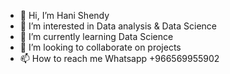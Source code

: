 - 👋 Hi, I’m Hani Shendy
- 👀 I’m interested in Data analysis & Data Science
- 🌱 I’m currently learning Data Science
- 💞️ I’m looking to collaborate on projects
- 📫 How to reach me Whatsapp +966569955902

<!---
HaniShendy/HaniShendy is a ✨ special ✨ repository because its `README.md` (this file) appears on your GitHub profile.
You can click the Preview link to take a look at your changes.
--->
